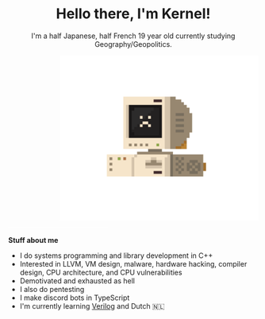 <div align=center>
 
<h1>Hello there, I'm Kernel!</h1>

<p>I'm a half Japanese, half French 19 year old currently studying Geography/Geopolitics.</p> 
</div>


<img src="assets/computer.gif" align="right" width="400">

<!--
Don't let the text wrap too narrowly to the left of the above image.
The `div` reduces the vertical height.
GitHub will autolink `img`, but won't produce a link when `href="#"`.
-->
<div><a href="#"><img src="assets/bumper.png"></a></div>

**Stuff about me**
- I do systems programming and library development in C++
- Interested in LLVM, VM design, malware, hardware hacking, compiler design, CPU architecture, and CPU vulnerabilities
- Demotivated and exhausted as hell
- I also do pentesting
- I make discord bots in TypeScript
- I'm currently learning [Verilog](https://en.wikipedia.org/wiki/Verilog) and Dutch 🇳🇱



<!--
<img src="assets/pixel_robot.gif">
-->
